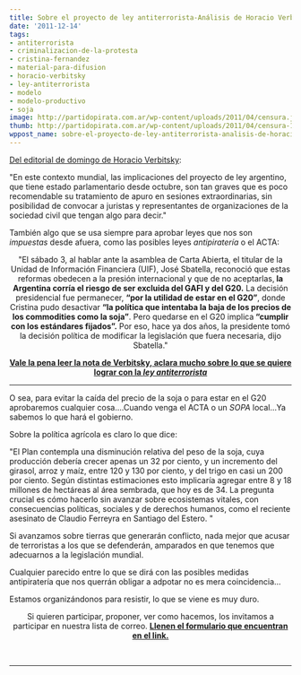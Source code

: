 ```yaml
---
title: Sobre el proyecto de ley antiterrorista-Análisis de Horacio Verbitsky
date: '2011-12-14'
tags:
- antiterrorista
- criminalizacion-de-la-protesta
- cristina-fernandez
- material-para-difusion
- horacio-verbitsky
- ley-antiterrorista
- modelo
- modelo-productivo
- soja
image: http://partidopirata.com.ar/wp-content/uploads/2011/04/censura.jpg
thumb: http://partidopirata.com.ar/wp-content/uploads/2011/04/censura-150x150.jpg
wppost_name: sobre-el-proyecto-de-ley-antiterrorista-analisis-de-horacio-verbitsky
---
```


<a href="http://www.pagina12.com.ar/diario/elpais/1-183117-2011-12-11.html" target="_blank">Del editorial de domingo de Horacio Verbitsky</a>:

"En este contexto mundial, las implicaciones del proyecto de ley argentino, que tiene estado parlamentario desde octubre, son tan graves que es poco recomendable su tratamiento de apuro en sesiones extraordinarias, sin posibilidad de convocar a juristas y representantes de organizaciones de la sociedad civil que tengan algo para decir."

También algo que se usa siempre para aprobar leyes que nos son <em>impuestas</em> desde afuera, como las posibles leyes <em>antipiratería</em> o el ACTA:
<p style="text-align: center;">"El sábado 3, al hablar ante la asamblea de Carta Abierta, el titular de la Unidad de Información Financiera (UIF), José Sbatella, reconoció que estas reformas obedecen a la presión internacional y que de no aceptarlas,<strong> la Argentina corría el riesgo de ser excluida del GAFI y del G20.</strong> La decisión presidencial fue permanecer, <strong>“por la utilidad de estar en el G20”</strong>, donde Cristina pudo desactivar <strong>“la política que intentaba la baja de los precios de los commodities como la soja”</strong>. Pero quedarse en el G20 implica<strong> “cumplir con los estándares fijados”.</strong> Por eso, hace ya dos años, la presidente tomó la decisión política de modificar la legislación que fuera necesaria, dijo Sbatella."</p>
<p style="text-align: center;"><strong><a href="http://www.pagina12.com.ar/diario/elpais/1-183117-2011-12-11.html" target="_blank">Vale la pena leer la nota de Verbitsky, aclara mucho sobre lo que se quiere lograr con la <em>ley antiterrorista</em></a></strong></p>


<hr />

O sea, para evitar la caída del precio de la soja o para estar en el G20 aprobaremos cualquier cosa....Cuando venga el ACTA o un <em>SOPA</em> local...Ya sabemos lo que hará el gobierno.

Sobre la política agrícola es claro lo que dice:

"El Plan contempla una disminución relativa del peso de la soja, cuya producción debería crecer apenas un 32 por ciento, y un incremento del girasol, arroz y maíz, entre 120 y 130 por ciento, y del trigo en casi un 200 por ciento. Según distintas estimaciones esto implicaría agregar entre 8 y 18 millones de hectáreas al área sembrada, que hoy es de 34. La pregunta crucial es cómo hacerlo sin avanzar sobre ecosistemas vitales, con consecuencias políticas, sociales y de derechos humanos, como el reciente asesinato de Claudio Ferreyra en Santiago del Estero. "

Si avanzamos sobre tierras que generarán conflicto, nada mejor que acusar de terroristas a los que se defenderán, amparados en que tenemos que adecuarnos a la legislación mundial.

Cualquier parecido entre lo que se dirá con las posibles medidas antipiratería que nos querrán obligar a adpotar no es mera coincidencia...

Estamos organizándonos para resistir, lo que se viene es muy duro.
<p style="text-align: center;">Si quieren participar, proponer, ver como hacemos, los invitamos a participar en nuestra lista de correo.
<a href="http://lists.partidopirata.com.ar/listinfo.cgi/general-partidopirata.com.ar" target="_blank">
<strong> Llenen el formulario que encuentran en el link.</strong></a></p>
<p style="text-align: center;"></p>
&nbsp;

<hr />
